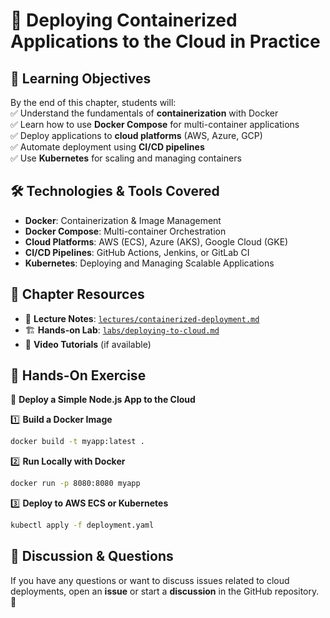# 🚀 **Deploying Containerized Applications to the Cloud in Practice**  

## **📌 Learning Objectives**  
By the end of this chapter, students will:  
✅ Understand the fundamentals of **containerization** with Docker  
✅ Learn how to use **Docker Compose** for multi-container applications  
✅ Deploy applications to **cloud platforms** (AWS, Azure, GCP)  
✅ Automate deployment using **CI/CD pipelines**  
✅ Use **Kubernetes** for scaling and managing containers  

## **🛠 Technologies & Tools Covered**  
- **Docker**: Containerization & Image Management  
- **Docker Compose**: Multi-container Orchestration  
- **Cloud Platforms**: AWS (ECS), Azure (AKS), Google Cloud (GKE)  
- **CI/CD Pipelines**: GitHub Actions, Jenkins, or GitLab CI  
- **Kubernetes**: Deploying and Managing Scalable Applications  

## **📂 Chapter Resources**  
- 📝 **Lecture Notes**: [`lectures/containerized-deployment.md`](lectures/containerized-deployment.md)  
- 🏗 **Hands-on Lab**: [`labs/deploying-to-cloud.md`](labs/deploying-to-cloud.md)  
- 🎥 **Video Tutorials** (if available)  

## **🚀 Hands-On Exercise**  
📌 **Deploy a Simple Node.js App to the Cloud**  

1️⃣ **Build a Docker Image**  
   ```sh
   docker build -t myapp:latest .
   ```  

2️⃣ **Run Locally with Docker**  
   ```sh
   docker run -p 8080:8080 myapp
   ```  

3️⃣ **Deploy to AWS ECS or Kubernetes**  
   ```sh
   kubectl apply -f deployment.yaml
   ```  

## **📢 Discussion & Questions**  
If you have any questions or want to discuss issues related to cloud deployments, open an **issue** or start a **discussion** in the GitHub repository. 🚀

